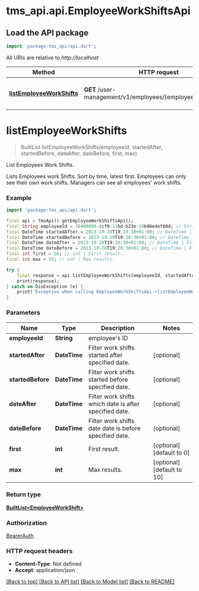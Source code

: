 # tms_api.api.EmployeeWorkShiftsApi

## Load the API package
```dart
import 'package:tms_api/api.dart';
```

All URIs are relative to *http://localhost*

Method | HTTP request | Description
------------- | ------------- | -------------
[**listEmployeeWorkShifts**](EmployeeWorkShiftsApi.md#listemployeeworkshifts) | **GET** /user-management/v1/employees/{employeeId}/workShifts | List Employees Work Shifts.


# **listEmployeeWorkShifts**
> BuiltList<EmployeeWorkShift> listEmployeeWorkShifts(employeeId, startedAfter, startedBefore, dateAfter, dateBefore, first, max)

List Employees Work Shifts.

Lists Employees work Shifts. Sort by time, latest first.  Employees can only see their own work shifts. Managers can see all employees' work shifts. 

### Example
```dart
import 'package:tms_api/api.dart';

final api = TmsApi().getEmployeeWorkShiftsApi();
final String employeeId = 38400000-8cf0-11bd-b23e-10b96e4ef00d; // String | employee's ID
final DateTime startedAfter = 2013-10-20T19:20:30+01:00; // DateTime | Filter work shifts started after specified date.
final DateTime startedBefore = 2013-10-20T19:20:30+01:00; // DateTime | Filter work shifts started before specified date.
final DateTime dateAfter = 2013-10-20T19:20:30+01:00; // DateTime | Filter work shifts which date is after specified date.
final DateTime dateBefore = 2013-10-20T19:20:30+01:00; // DateTime | Filter work shifts date date is before specified date.
final int first = 56; // int | First result.
final int max = 56; // int | Max results.

try {
    final response = api.listEmployeeWorkShifts(employeeId, startedAfter, startedBefore, dateAfter, dateBefore, first, max);
    print(response);
} catch on DioException (e) {
    print('Exception when calling EmployeeWorkShiftsApi->listEmployeeWorkShifts: $e\n');
}
```

### Parameters

Name | Type | Description  | Notes
------------- | ------------- | ------------- | -------------
 **employeeId** | **String**| employee's ID | 
 **startedAfter** | **DateTime**| Filter work shifts started after specified date. | [optional] 
 **startedBefore** | **DateTime**| Filter work shifts started before specified date. | [optional] 
 **dateAfter** | **DateTime**| Filter work shifts which date is after specified date. | [optional] 
 **dateBefore** | **DateTime**| Filter work shifts date date is before specified date. | [optional] 
 **first** | **int**| First result. | [optional] [default to 0]
 **max** | **int**| Max results. | [optional] [default to 10]

### Return type

[**BuiltList&lt;EmployeeWorkShift&gt;**](EmployeeWorkShift.md)

### Authorization

[BearerAuth](../README.md#BearerAuth)

### HTTP request headers

 - **Content-Type**: Not defined
 - **Accept**: application/json

[[Back to top]](#) [[Back to API list]](../README.md#documentation-for-api-endpoints) [[Back to Model list]](../README.md#documentation-for-models) [[Back to README]](../README.md)

